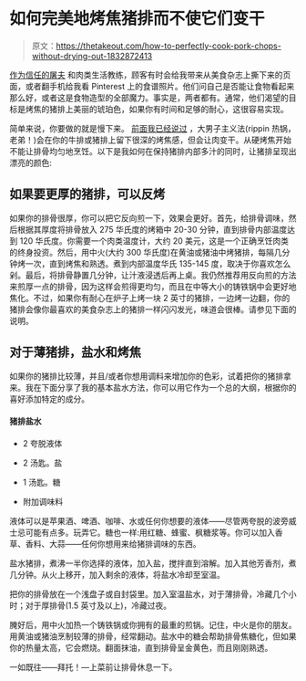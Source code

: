 # 如何完美地烤焦猪排而不使它们变干

> 原文：<https://thetakeout.com/how-to-perfectly-cook-pork-chops-without-drying-out-1832872413>

[作为信任的屠夫](https://www.chicagotribune.com/dining/ct-food-restaurant-publican-new-chefs-levitt-bayer-0318-story.html) 和肉类生活教练，顾客有时会给我带来从美食杂志上撕下来的页面，或者翻手机给我看 Pinterest 上的食谱照片。他们问自己是否能让食物看起来那么好，或者这是食物造型的全部魔力。事实是，两者都有。通常，他们渴望的目标是烤焦的猪排上美丽的琥珀色，如果你有时间和足够的耐心，这很容易实现。



简单来说，你要做的就是慢下来。 [前面我已经说过](https://thetakeout.com/3-3-2-2-trick-perfectly-cooked-steak-rob-levitt-1830389312) ，大男子主义法(rippin 热锅，老弟！)会在你的牛排或猪排上留下很深的烤焦感，但会让肉变干。从硬烤焦开始不能让排骨均匀地烹饪。以下是我如何在保持猪排内部多汁的同时，让猪排呈现出漂亮的颜色:

## 如果要更厚的猪排，可以反烤

如果你的排骨很厚，你可以把它反向煎一下，效果会更好。首先，给排骨调味，然后根据其厚度将排骨放入 275 华氏度的烤箱中 20-30 分钟，直到排骨内部温度达到 120 华氏度。你需要一个肉类温度计，大约 20 美元，这是一个正确烹饪肉类的终身投资。然后，用中火(大约 300 华氏度)在黄油或猪油中烤猪排，每隔几分钟烤一次，直到烤焦和熟透。煮到内部温度华氏 135-145 度，取决于你喜欢怎么剁。最后，将排骨静置几分钟，让汁液浸透后再上桌。我仍然推荐用反向煎的方法来煎厚一点的排骨，因为这样会煎得更均匀，而且在中等大小的铸铁锅中会更好地焦化。不过，如果你有耐心在炉子上烤一块 2 英寸的猪排，一边烤一边翻，你的猪排会像你最喜欢的美食杂志上的猪排一样闪闪发光，味道会很棒。请参见下面的说明。

## 对于薄猪排，盐水和烤焦

如果你的猪排比较薄，并且/或者你想用调料来增加你的色彩，试着把你的猪排拿来。我在下面分享了我的基本盐水方法，你可以用它作为一个总的大纲，根据你的喜好添加特定的成分。

#### 猪排盐水

*   2 夸脱液体
*   2 汤匙。盐
*   1 汤匙。糖

*   附加调味料

液体可以是苹果酒、啤酒、咖啡、水或任何你想要的液体——尽管两夸脱的波旁威士忌可能有点多。玩弄它。糖也一样:用红糖、蜂蜜、枫糖浆等。你可以加入香草、香料、大蒜——任何你想用来给猪排调味的东西。

盐水猪排，煮沸一半你选择的液体，加入盐，搅拌直到溶解。加入其他芳香剂，煮几分钟。从火上移开，加入剩余的液体，将盐水冷却至室温。

把你的排骨放在一个浅盘子或自封袋里。加入室温盐水，对于薄排骨，冷藏几个小时；对于厚排骨(1.5 英寸及以上)，冷藏过夜。

腌好后，用中火加热一个铸铁锅或你拥有的最重的煎锅。记住，中火是你的朋友。用黄油或猪油烹制较薄的排骨，经常翻动。盐水中的糖会帮助排骨焦糖化，但如果你的热量太高，它会燃烧。翻面抹油，直到排骨呈金黄色，而且刚刚熟透。

一如既往——拜托！—上菜前让排骨休息一下。